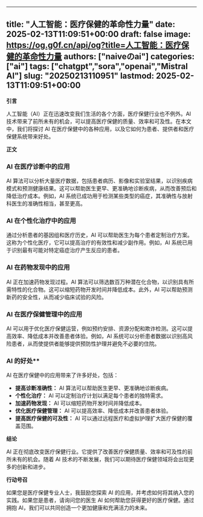 
---
title: "人工智能：医疗保健的革命性力量"
date: 2025-02-13T11:09:51+00:00
draft: false
image: https://og.g0f.cn/api/og?title=人工智能：医疗保健的革命性力量
authors: ["naiveのai"]
categories: ["ai"]
tags: ["chatgpt","sora","openai","Mistral AI"]
slug: "20250213110951"
lastmod: 2025-02-13T11:09:51+00:00
---
**引言**

人工智能（AI）正在迅速改变我们生活的各个方面，医疗保健行业也不例外。AI 技术带来了前所未有的机会，可以提高医疗保健的质量、效率和可及性。在本文中，我们将探讨 AI 在医疗保健中的各种应用，以及它如何为患者、提供者和医疗保健系统带来好处。

**正文**

### AI 在医疗诊断中的应用

AI 算法可以分析大量医疗数据，包括患者病历、影像和实验室结果，以识别疾病模式和预测健康结果。这可以帮助医生更早、更准确地诊断疾病，从而改善预后和降低治疗成本。例如，AI 系统已成功用于检测某些类型的癌症，其准确性与放射科医生的准确性相当，甚至更高。

### AI 在个性化治疗中的应用

通过分析患者的基因组和医疗历史，AI 可以帮助医生为每个患者定制治疗方案。这称为个性化医疗，它可以提高治疗的有效性和减少副作用。例如，AI 系统已用于识别最有可能对特定癌症治疗产生反应的患者。

### AI 在药物发现中的应用

AI 正在加速药物发现过程。AI 算法可以筛选数百万种潜在化合物，以识别具有所需特性的化合物。这可以缩短药物开发时间并降低成本。此外，AI 可以帮助预测新药的安全性，从而减少临床试验的风险。

### AI 在医疗保健管理中的应用

AI 可以用于优化医疗保健运营，例如预约安排、资源分配和欺诈检测。这可以提高效率、降低成本并改善患者体验。例如，AI 系统可以分析患者数据以识别高风险患者，从而使提供者能够提供预防性护理并避免不必要的住院。

### AI 的好处**

AI 在医疗保健中的应用带来了许多好处，包括：

- **提高诊断准确性：** AI 算法可以帮助医生更早、更准确地诊断疾病。
- **个性化治疗：** AI 可以定制治疗计划以满足每个患者的独特需求。
- **加速药物发现：** AI 可以缩短药物开发时间并降低成本。
- **优化医疗保健管理：** AI 可以提高效率、降低成本并改善患者体验。
- **提高医疗保健的可及性：** AI 可以通过远程医疗和虚拟护理扩大医疗保健的覆盖范围。

**结论**

AI 正在彻底改变医疗保健行业。它提供了改善医疗保健质量、效率和可及性的前所未有的机会。随着 AI 技术的不断发展，我们可以期待医疗保健领域将会出现更多的创新和进步。

**行动号召**

如果您是医疗保健专业人士，我鼓励您探索 AI 的应用，并考虑如何将其纳入您的实践。如果您是患者，请询问您的医生 AI 如何帮助您获得更好的医疗保健。通过拥抱 AI，我们可以共同创造一个更加健康和充满活力的未来。
